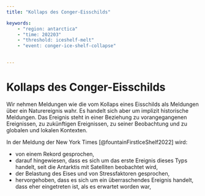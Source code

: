 ```yaml
---
title: "Kollaps des Conger-Eisschilds"

keywords: 
    - "region: antarctica"
    - "time: 202203"
    - "threshold: iceshelf-melt"
    - "event: conger-ice-shelf-collapse"
 

---
```


# Kollaps des Conger-Eisschilds

Wir nehmen Meldungen wie die vom Kollaps eines Eisschilds als Meldungen über ein Naturereignis wahr. Es handelt sich aber um implizit historische Meldungen. Das Ereignis steht in einer Beziehung zu vorangegangenen Ereignissen, zu zukünftigen Ereignissen, zu seiner Beobachtung und zu globalen und lokalen Kontexten. 

In der Meldung der New York Times [@fountainFirstIceShelf2022] wird:

- von einem Rekord gesprochen,
- darauf hingewiesen, dass es sich um das erste Ereignis dieses Typs handelt, seit die Antarktis mit Satelliten beobachtet wird, 
- der Belastung des Eises und von Stressfaktoren gesprochen,
- hervorgehoben, dass es sich um ein überraschendes Ereignis handelt, dass eher eingetreten ist, als es erwartet worden war,

